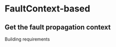 # FaultContext-based
Get the fault propagation context 
---------------------------------
 Building requirements
 
